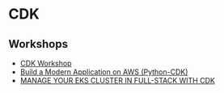# CDK

## Workshops

* [CDK Workshop](https://cdkworkshop.com/)
* [Build a Modern Application on AWS (Python-CDK)](https://github.com/aws-samples/aws-modern-application-workshop/tree/python-cdk)
* [MANAGE YOUR EKS CLUSTER IN FULL-STACK WITH CDK](https://cdk-eks-devops.workshop.aws/)